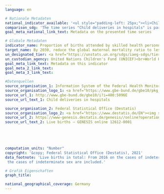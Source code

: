 ```yaml
---
language: en    

# Nationale Metadaten    
national_indicator_available: '<ul style="padding-left: 25px;"><li>Child deliveries in hospitals</li> <li> Live births in total</li></ul>'    
comparison_sdg: 'The time series "Child deliveries in hospitals" is partly compliant with the global metadata. The time series "Live births in total" provides additional information.'    
goal_meta_national_link_text: Metadata on the presented time series    

# Globale Metadaten    
indicator_name: Proportion of births attended by skilled health personnel    
target_name: By 2030, reduce the global maternal mortality ratio to less than 70 per 100,000 live births    
un_designated_tier: <a href="https://unstats.un.org/sdgs/iaeg-sdgs/tier-classification/" title="Click here for more information on the UN tier classification."  target="_blank">Tier I</a>    
un_custodian_agency: United Nations Children's Fund (UNICEF)<br>World Health Organization (WHO)    
goal_meta_link_text: Metadata on this indicator    
goal_meta_2_link_text:     
goal_meta_3_link_text:     

#Datenquellen
source_organisation_1: Information System of the Federal Health Monitoring
source_organisation_logo_1: <a href="https://www.gbe-bund.de/gbe10/pkg_isgbe5.prc_isgbe?p_uid=gast&p_aid=50815950&p_sprache=E"><img src="https://g205sdgs.github.io/sdg-indicators/public/OrgImgEn/gbe.png" alt="Logo gbe" style="height:60px; width:148px" /></a>
source_url_1: http://www.gbe-bund.de/gbe10/i?i=480:5096E
source_url_text_1: Child deliveries in hospitals

source_organisation_2: Federal Statistical Office (Destatis)
source_organisation_logo_2: <a href="https://www.destatis.de/EN"><img src="https://g205sdgs.github.io/sdg-indicators/public/OrgImgEn/destatis.png" alt="Logo destatis" style="height:60px; width:148px" /></a>
source_url_2: https://www-genesis.destatis.de/genesis//online?operation=table&code=12612-0001&bypass=true&language=en
source_url_text_2: Live births – GENESIS online 12612-0001




    
computation_units: "Number"    
copyright: '&copy; Federal Statistical Office (Destatis), 2021'    
data_footnote: 'Live births in total: From 2016 on the cases of indeterminate sex are included.
 the cases of indeterminate sex are included.'    

# Grafik Eigenschaften    
graph_title:     

national_geographical_coverage: Germany    
---
```


<span></span>